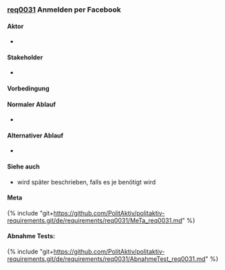 
### [req0031](https://github.com/PolitAktiv/politaktiv-requirements/tree/master/de/requirements/req0031/req0031.md) Anmelden per Facebook

#### Aktor
 * 


#### Stakeholder
 * 


#### Vorbedingung

#### Normaler Ablauf
 * 


#### Alternativer Ablauf
 * 


#### Siehe auch
 * wird später beschrieben, falls es je benötigt wird


#### Meta
{% include "git+https://github.com/PolitAktiv/politaktiv-requirements.git/de/requirements/req0031/MeTa_req0031.md" %} 


#### Abnahme Tests:
{% include "git+https://github.com/PolitAktiv/politaktiv-requirements.git/de/requirements/req0031/AbnahmeTest_req0031.md" %} 
